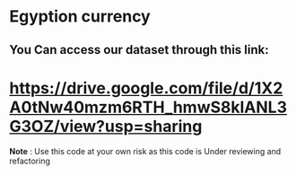 # Egyption currency

## You Can access our dataset through this link: 

https://drive.google.com/file/d/1X2A0tNw40mzm6RTH_hmwS8klANL3G3OZ/view?usp=sharing
=======


**Note** : Use this code at your own risk as this code is Under reviewing and refactoring 
